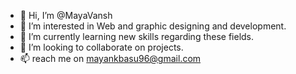 - 👋 Hi, I’m @MayaVansh
- 👀 I’m interested in Web and graphic designing  and development.
- 🌱 I’m currently learning new skills regarding these fields.
- 💞️ I’m looking to collaborate on projects.
- 📫 reach me on mayankbasu96@gmail.com

<!---
MayaVansh/MayaVansh is a ✨ special ✨ repository because its `README.md` (this file) appears on your GitHub profile.
You can click the Preview link to take a look at your changes.
--->
